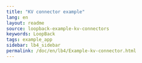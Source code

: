 ```yaml
---
title: "KV connector example"
lang: en
layout: readme
source: loopback-example-kv-connectors
keywords: LoopBack
tags: example_app
sidebar: lb4_sidebar
permalink: /doc/en/lb4/Example-kv-connector.html
---
```

